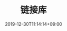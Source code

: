 ---
title: "链接库"
date: 2019-12-30T11:14:14+09:00
publishDate:
tags:
-
series:
-
categories:
-
titleWrap: wrap # wrap, noWrap
---